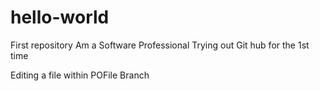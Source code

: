 # hello-world
First repository
Am a Software Professional
Trying out Git hub for the 1st time

Editing a file within POFile Branch
